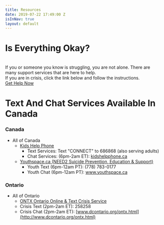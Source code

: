 ```yaml
---
title: Resources
date: 2019-07-22 17:49:00 Z
isInNav: true
layout: default
---
```


# Is Everything Okay?
<br>If you or someone you know is struggling, you are not alone. There are many support services that are here to help. 
<br>If you are in crisis, click the link below and follow the instructions.
<br>[Get Help Now](http://www.crisisservicescanada.ca/en/)<br/>

# Text And Chat Services Available In Canada

### Canada
* All of Canada
    * [Kids Help Phone](https://kidshelpphone.ca/)
         * Text Services: Text "CONNECT" to 686868 (also serving adults)
         * Chat Services: (6pm-2am ET): [kidshelpphone.ca](https://kidshelpphone.ca/)   
    * [Youthspace.ca (NEED2 Suicide Prevention, Education & Support)](http://www.need2.ca/)
         * Youth Text (6pm-12am PT): (778) 783-0177
         * Youth Chat (6pm-12am PT): [www.youthspace.ca ](http://www.youthspace.ca/)

### Ontario
* All of Ontario
    * [ONTX Ontario Online & Text Crisis Service](http://www.dcontario.org/)
    * Crisis Text (2pm-2am ET): 258258
    * Crisis Chat (2pm-2am ET): [www.dcontario.org/ontx.html](http://www.dcontario.org/ontx.html)
